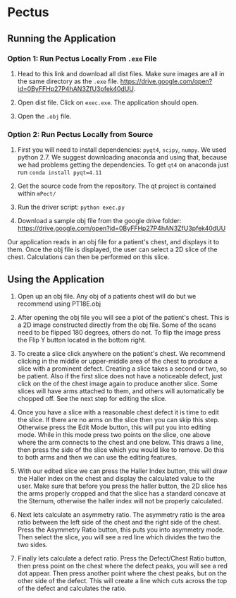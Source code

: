 # Pectus

## Running the Application

### Option 1: Run Pectus Locally From `.exe` File

1. Head to this link and download all dist files. Make sure images are all in the same directory as the `.exe` file. https://drive.google.com/open?id=0ByFFHp27P4hAN3ZfU3pfek40dUU. 

2. Open dist file. Click on `exec.exe`. The application should open.

3. Open the `.obj` file.

### Option 2: Run Pectus Locally from Source

1. First you will need to install dependencies: `pyqt4`, `scipy`, `numpy`. We used python 2.7. We suggest downloading anaconda and using that, because we had problems getting the dependencies. To get `qt4` on anaconda just run `conda install pyqt=4.11`

2. Get the source code from the repository. The qt project is contained within `mPect/`

3. Run the driver script: `python exec.py`

4. Download a sample obj file from the google drive folder: https://drive.google.com/open?id=0ByFFHp27P4hAN3ZfU3pfek40dUU

Our application reads in an obj file for a patient's chest, and displays it to them. Once the obj file is displayed, the user can select a 2D slice of the chest. Calculations can then be performed on this slice.

## Using the Application

1. Open up an obj file. Any obj of a patients chest will do but we recommend using PT18E.obj

2. After opening the obj file you will see a plot of the patient's chest. This is a 2D image constructed directly from the obj file. Some of the scans need to be flipped 180 degrees, others do not. To flip the image press the Flip Y button located in the bottom right.

3. To create a slice click anywhere on the patient's chest. We recommend clicking in the middle or upper-middle area of the chest to produce a slice with a prominent defect. Creating a slice takes a second or two, so be patient. Also if the first slice does not have a noticeable defect, just click on the of the chest image again to produce another slice. Some slices will have arms attached to them, and others will automatically be chopped off. See the next step for editing the slice.

4. Once you have a slice with a reasonable chest defect it is time to edit the slice. If there are no arms on the slice then you can skip this step. Otherwise press the Edit Mode button, this will put you into editing mode. While in this mode press two points on the slice, one above where the arm connects to the chest and one below. This draws a line, then press the side of the slice which you would like to remove. Do this to both arms and then we can use the editing features.

5. With our edited slice we can press the Haller Index button, this will draw the Haller index on the chest and display the calculated value to the user. Make sure that before you press the haller button, the 2D slice has the arms properly cropped and that the slice has a standard concave at the Sternum, otherwise the haller index will not be properly calculated. 

6. Next lets calculate an asymmetry ratio. The asymmetry ratio is the area ratio between the left side of the chest and the right side of the chest. Press the Asymmetry Ratio button, this puts you into asymmetry mode. Then select the slice, you will see a red line which divides the two the two sides. 

7. Finally lets calculate a defect ratio. Press the Defect/Chest Ratio button, then press point on the chest where the defect peaks, you will see a red dot appear. Then press another point where the chest peaks, but on the other side of the defect. This will create a line which cuts across the top of the defect and calculates the ratio.
